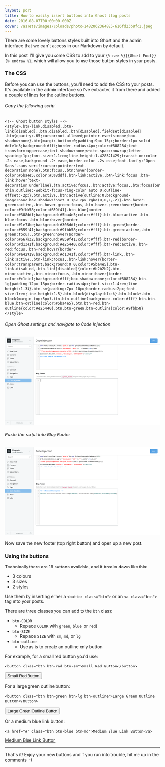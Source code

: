 ```yaml
---
layout: post
title: How to easily insert buttons into Ghost blog posts
date: 2016-08-07T00:00:00.000Z
cover: /assets/images/uploads/photo-1482062364825-616fd23b8fc1.jpeg
---
```

There are some lovely buttons styles built into Ghost and the admin interface that we can't access in our Markdown by default.

In this post, I'll give you some CSS to add to your `{% raw %}{{Ghost Foot}}{% endraw %}`, which will allow you to use those button styles in your posts.

### The CSS

Before you can use the buttons, you'll need to add the CSS to your posts. It's available in the admin interface so I've extracted it from there and added a couple of lines for the outline buttons.

###### Copy the following script

    <!-- Ghost button styles -->
    <style>.btn-link.disabled,.btn-link[disabled],.btn.disabled,.btn[disabled],fieldset[disabled] .btn{opacity:.65;cursor:not-allowed;pointer-events:none;box-shadow:none}.btn{margin-bottom:0;padding:9px 15px;border:1px solid #dfe1e3;background:#fff;border-radius:4px;color:#808284;text-transform:uppercase;text-shadow:none;white-space:nowrap;letter-spacing:1px;font-size:1.1rem;line-height:1.428571429;transition:color .2s ease,background .2s ease,border-color .2s ease;font-family:'Open Sans',sans-serif;cursor:pointer;text-decoration:none}.btn:focus,.btn:hover{border-color:#5ba4e5;color:#308ddf}.btn-link:active,.btn-link:focus,.btn-link:hover{text-decoration:underline}.btn.active:focus,.btn:active:focus,.btn:focus{outline:dotted thin;outline:-webkit-focus-ring-color auto 0;outline-offset:-2px}.btn.active,.btn:active{outline:0;background-image:none;box-shadow:inset 0 1px 2px rgba(0,0,0,.2)}.btn-hover-green:active,.btn-hover-green:focus,.btn-hover-green:hover{border-color:#9fbb58;color:#859f41}.btn-blue{border-color:#308ddf;background:#5ba4e5;color:#fff}.btn-blue:active,.btn-blue:focus,.btn-blue:hover{border-color:#1e73be;background:#308ddf;color:#fff}.btn-green{border-color:#859f41;background:#9fbb58;color:#fff}.btn-green:active,.btn-green:focus,.btn-green:hover{border-color:#667b32;background:#859f41;color:#fff}.btn-red{border-color:#d1341f;background:#e25440;color:#fff}.btn-red:active,.btn-red:focus,.btn-red:hover{border-color:#a42919;background:#d1341f;color:#fff}.btn-link,.btn-link:active,.btn-link:focus,.btn-link:hover{border-color:transparent;background:0 0;color:#5ba4e5}.btn-link.disabled,.btn-link[disabled]{color:#b2b2b2}.btn-minor:active,.btn-minor:focus,.btn-minor:hover{border-color:#c1c1c1;background:#fff;box-shadow:none;color:#808284}.btn-lg{padding:12px 18px;border-radius:4px;font-size:1.4rem;line-height:1.33}.btn-sm{padding:7px 10px;border-radius:2px;font-size:1rem;line-height:1.5}.btn-block{display:block}.btn-block+.btn-block{margin-top:5px}.btn.btn-outline{background-color:#fff}.btn.btn-blue.btn-outline{color:#5ba4e5}.btn.btn-red.btn-outline{color:#e25440}.btn.btn-green.btn-outline{color:#9fbb58}</style>

###### Open Ghost settings and navigate to *Code Injection*

![Code Injection](/assets/images/uploads/Screen-Shot-2016-08-07-at-19-53-28-1.png)

###### Paste the script into *Blog Footer*

![Pasted Script](/assets/images/uploads/Screen-Shot-2016-08-07-at-19-53-50.png)

Now save the new footer (top right button) and open up a new post.

### Using the buttons

Technically there are 18 buttons available, and it breaks down like this:

- 3 colours
- 3 sizes
- 2 styles

Use them by inserting either a `<button class="btn">` or an `<a class="btn">` tag into your posts.

There are three classes you can add to the `btn` class:

- `btn-COLOR`
  - Replace `COLOR` with `green`, `blue`, or `red`)
- `btn-SIZE`
  - Replace `SIZE` with `sm`, `md`, or `lg`
- `btn-outline`
  - Use as is to create an outline only button

For example, for a small red button you'd use:

`<button class="btn btn-red btn-sm">Small Red Button</button>`

<button class="btn btn-red btn-sm">Small Red Button</button>

For a large green outline button:

`<button class="btn btn-green btn-lg btn-outline">Large Green Outline Button</button>`

<button class="btn btn-green btn-lg btn-outline">Large Green Outline Button</button>

Or a medium blue link button:

`<a href="#" class="btn btn-blue btn-md">Medium Blue Link Button</a>`

<a href="#" class="btn btn-blue btn-md">Medium Blue Link Button</a>

***

That's it! Enjoy your new buttons and if you run into trouble, hit me up in the comments :-)

<style>.post-full-content .btn-link.disabled,.post-full-content .btn-link[disabled],.post-full-content .btn.disabled,.post-full-content .btn[disabled],.post-full-content fieldset[disabled] .btn{opacity:.65;cursor:not-allowed;pointer-events:none;box-shadow:none}.post-full-content .btn{margin-bottom:0;padding:9px 15px;border:1px solid #dfe1e3;background:#fff;border-radius:4px;color:#808284;text-transform:uppercase;text-shadow:none;white-space:nowrap;letter-spacing:1px;font-size:1.1rem;line-height:1.428571429;transition:color .2s ease,background .2s ease,border-color .2s ease;font-family:'Open Sans',sans-serif;cursor:pointer;text-decoration:none}.post-full-content .btn:focus,.post-full-content .btn:hover{border-color:#5ba4e5;color:#308ddf}.post-full-content .btn-link:active,.post-full-content .btn-link:focus,.post-full-content .btn-link:hover{text-decoration:underline}.post-full-content .btn.active:focus,.post-full-content .btn:active:focus,.post-full-content .btn:focus{outline:dotted thin;outline:-webkit-focus-ring-color auto 0;outline-offset:-2px}.post-full-content .btn.active,.post-full-content .btn:active{outline:0;background-image:none;box-shadow:inset 0 1px 2px rgba(0,0,0,.2)}.post-full-content .btn-hover-green:active,.post-full-content .btn-hover-green:focus,.post-full-content .btn-hover-green:hover{border-color:#9fbb58;color:#859f41}.post-full-content .btn-blue{border-color:#308ddf;background:#5ba4e5;color:#fff}.post-full-content .btn-blue:active,.post-full-content .btn-blue:focus,.post-full-content .btn-blue:hover{border-color:#1e73be;background:#308ddf;color:#fff}.post-full-content .btn-green{border-color:#859f41;background:#9fbb58;color:#fff}.post-full-content .btn-green:active,.post-full-content .btn-green:focus,.post-full-content .btn-green:hover{border-color:#667b32;background:#859f41;color:#fff}.post-full-content .btn-red{border-color:#d1341f;background:#e25440;color:#fff}.post-full-content .btn-red:active,.post-full-content .btn-red:focus,.post-full-content .btn-red:hover{border-color:#a42919;background:#d1341f;color:#fff}.post-full-content .btn-link,.post-full-content .btn-link:active,.post-full-content .btn-link:focus,.post-full-content .btn-link:hover{border-color:transparent;background:0 0;color:#5ba4e5}.post-full-content .btn-link.disabled,.post-full-content .btn-link[disabled]{color:#b2b2b2}.post-full-content .btn-minor:active,.post-full-content .btn-minor:focus,.post-full-content .btn-minor:hover{border-color:#c1c1c1;background:#fff;box-shadow:none;color:#808284}.post-full-content .btn-lg{padding:12px 18px;border-radius:4px;font-size:1.4rem;line-height:1.33}.post-full-content .btn-sm{padding:7px 10px;border-radius:2px;font-size:1rem;line-height:1.5}.post-full-content .btn-block{display:block}.post-full-content .btn-block+.btn-block{margin-top:5px}.post-full-content .btn.btn-outline{background-color:#fff}.post-full-content .btn.btn-blue.btn-outline{color:#5ba4e5}.post-full-content .btn.btn-red.btn-outline{color:#e25440}.post-full-content .btn.btn-green.btn-outline{color:#9fbb58}</style>